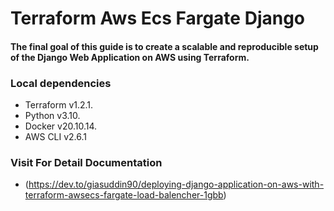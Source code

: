 # Terraform Aws Ecs Fargate Django

#### The final goal of this guide is to create a scalable and reproducible setup of the Django Web Application on AWS using Terraform.

### Local dependencies

- Terraform v1.2.1.
- Python v3.10.
- Docker v20.10.14.
- AWS CLI v2.6.1

### Visit For Detail Documentation
 - (https://dev.to/giasuddin90/deploying-django-application-on-aws-with-terraform-awsecs-fargate-load-balencher-1gbb)